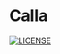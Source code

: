 # Calla

[![LICENSE](https://img.shields.io/badge/license-Anti%20996-blue.svg)](https://github.com/996icu/996.ICU/blob/master/LICENSE)
